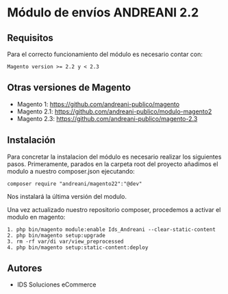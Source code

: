 # Módulo de envíos ANDREANI 2.2

## Requisitos

Para el correcto funcionamiento del módulo es necesario contar con:

```
Magento version >= 2.2 y < 2.3
```

## Otras versiones de Magento

  - Magento 1:  https://github.com/andreani-publico/magento
  - Magento 2.1:  https://github.com/andreani-publico/modulo-magento2
  - Magento 2.3:  https://github.com/andreani-publico/magento-2.3
  
  
## Instalación

Para concretar la instalacion del módulo es necesario realizar los siguientes pasos. Primeramente, parados en la carpeta root del proyecto añadimos el modulo a nuestro composer.json ejecutando:

```
composer require "andreani/magento22":"@dev"
```

Nos instalará la última versión del modulo.

Una vez actualizado nuestro repositorio composer, procedemos a activar el modulo en magento:

```
1. php bin/magento module:enable Ids_Andreani --clear-static-content
2. php bin/magento setup:upgrade
3. rm -rf var/di var/view_preprocessed
4. php bin/magento setup:static-content:deploy
```	

## Autores

* IDS Soluciones eCommerce
